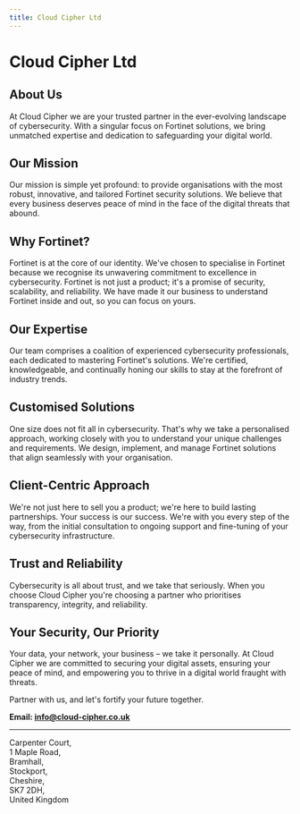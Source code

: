 ```yaml
---
title: Cloud Cipher Ltd
---
```


# Cloud Cipher Ltd

## About Us

At Cloud Cipher we are your trusted partner in the ever-evolving landscape of cybersecurity. With a singular focus on Fortinet solutions, we bring unmatched expertise and dedication to safeguarding your digital world.

## Our Mission

Our mission is simple yet profound: to provide organisations with the most robust, innovative, and tailored Fortinet security solutions. We believe that every business deserves peace of mind in the face of the digital threats that abound.

## Why Fortinet?

Fortinet is at the core of our identity. We've chosen to specialise in Fortinet because we recognise its unwavering commitment to excellence in cybersecurity. Fortinet is not just a product; it's a promise of security, scalability, and reliability. We have made it our business to understand Fortinet inside and out, so you can focus on yours.

## Our Expertise

Our team comprises a coalition of experienced cybersecurity professionals, each dedicated to mastering Fortinet's solutions. We're certified, knowledgeable, and continually honing our skills to stay at the forefront of industry trends.

## Customised Solutions

One size does not fit all in cybersecurity. That's why we take a personalised approach, working closely with you to understand your unique challenges and requirements. We design, implement, and manage Fortinet solutions that align seamlessly with your organisation.

## Client-Centric Approach

We're not just here to sell you a product; we're here to build lasting partnerships. Your success is our success. We're with you every step of the way, from the initial consultation to ongoing support and fine-tuning of your cybersecurity infrastructure.

## Trust and Reliability

Cybersecurity is all about trust, and we take that seriously. When you choose Cloud Cipher you're choosing a partner who prioritises transparency, integrity, and reliability.

## Your Security, Our Priority

Your data, your network, your business – we take it personally. At Cloud Cipher we are committed to securing your digital assets, ensuring your peace of mind, and empowering you to thrive in a digital world fraught with threats.

Partner with us, and let's fortify your future together.

**Email: <info@cloud-cipher.co.uk>**

---

Carpenter Court,  
1 Maple Road,  
Bramhall,  
Stockport,  
Cheshire,  
SK7 2DH,  
United Kingdom

